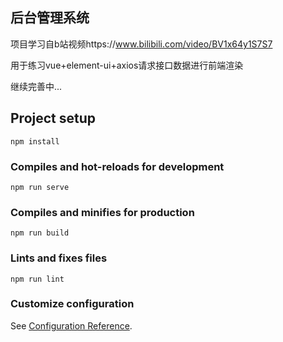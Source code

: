 ## 后台管理系统

项目学习自b站视频https://www.bilibili.com/video/BV1x64y1S7S7

用于练习vue+element-ui+axios请求接口数据进行前端渲染

继续完善中...

## Project setup
```
npm install
```

### Compiles and hot-reloads for development
```
npm run serve
```

### Compiles and minifies for production
```
npm run build
```

### Lints and fixes files
```
npm run lint
```

### Customize configuration
See [Configuration Reference](https://cli.vuejs.org/config/).


